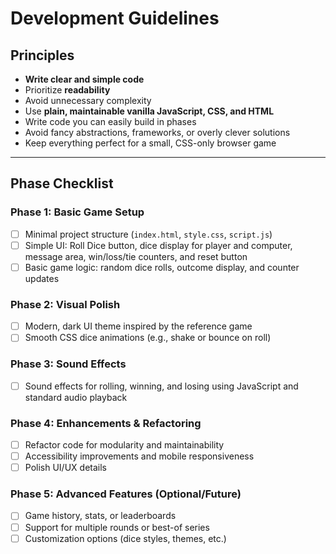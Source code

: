 # Development Guidelines

## Principles
- **Write clear and simple code**
- Prioritize **readability**
- Avoid unnecessary complexity
- Use **plain, maintainable vanilla JavaScript, CSS, and HTML**
- Write code you can easily build in phases
- Avoid fancy abstractions, frameworks, or overly clever solutions
- Keep everything perfect for a small, CSS-only browser game

---

## Phase Checklist

### Phase 1: Basic Game Setup
- [ ] Minimal project structure (`index.html`, `style.css`, `script.js`)
- [ ] Simple UI: Roll Dice button, dice display for player and computer, message area, win/loss/tie counters, and reset button
- [ ] Basic game logic: random dice rolls, outcome display, and counter updates

### Phase 2: Visual Polish
- [ ] Modern, dark UI theme inspired by the reference game
- [ ] Smooth CSS dice animations (e.g., shake or bounce on roll)

### Phase 3: Sound Effects
- [ ] Sound effects for rolling, winning, and losing using JavaScript and standard audio playback

### Phase 4: Enhancements & Refactoring
- [ ] Refactor code for modularity and maintainability
- [ ] Accessibility improvements and mobile responsiveness
- [ ] Polish UI/UX details

### Phase 5: Advanced Features (Optional/Future)
- [ ] Game history, stats, or leaderboards
- [ ] Support for multiple rounds or best-of series
- [ ] Customization options (dice styles, themes, etc.) 